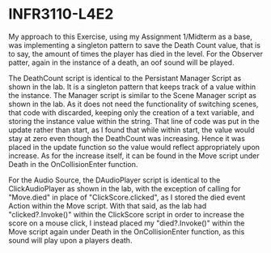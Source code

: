 # INFR3110-L4E2

My approach to this Exercise, using my Assignment 1/Midterm as a base, was implementing a singleton pattern to save the Death Count value, that is to say, the amount of times the player has died in the level. For the Observer patter, again in the instance of a death, an oof sound will be played.

The DeathCount script is identical to the Persistant Manager Script as shown in the lab. It is a singleton pattern that keeps track of a value within the instance.
The Manager script is similar to the Scene Manager script as shown in the lab. As it does not need the functionality of switching scenes, that code with discarded, keeping only the creation of a text variable, and storing the instance value within the string. That line of code was put in the update rather than start, as I found that while within start, the value would stay at zero even though the DeathCount was increasing. Hence it was placed in the update function so the value would reflect appropriately upon increase.
As for the increase itself, it can be found in the Move script under Death in the OnCollisionEnter function.

For the Audio Source, the DAudioPlayer script is identical to the ClickAudioPlayer as shown in the lab, with the exception of calling for "Move.died" in place of "ClickScore.clicked", as I stored the died event Action within the Move script. With that said, as the lab had "clicked?.Invoke()" within the ClickScore script in order to increase the score on a mouse click, I instead placed my "died?.Invoke()" within the Move script again under Death in the OnCollisionEnter function, as this sound will play upon a players death.
